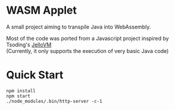 # WASM Applet

A small project aiming to transpile Java into WebAssembly.

Most of the code was ported from a Javascript project inspired by Tsoding's [JelloVM](https://github.com/tsoding/JelloVM)<br>
(Currently, it only supports the execution of very basic Java code)

# Quick Start

```shell
npm install
npm start
./node_modules/.bin/http-server -c-1
```